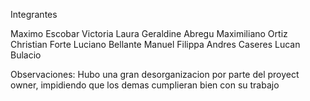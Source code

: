 Integrantes

Maximo Escobar
Victoria Laura
Geraldine Abregu
Maximiliano Ortiz
Christian Forte
Luciano Bellante
Manuel Filippa
Andres Caseres
Lucan Bulacio


Observaciones: Hubo una gran desorganizacion por parte del proyect owner, impidiendo que los demas cumplieran bien con su trabajo
